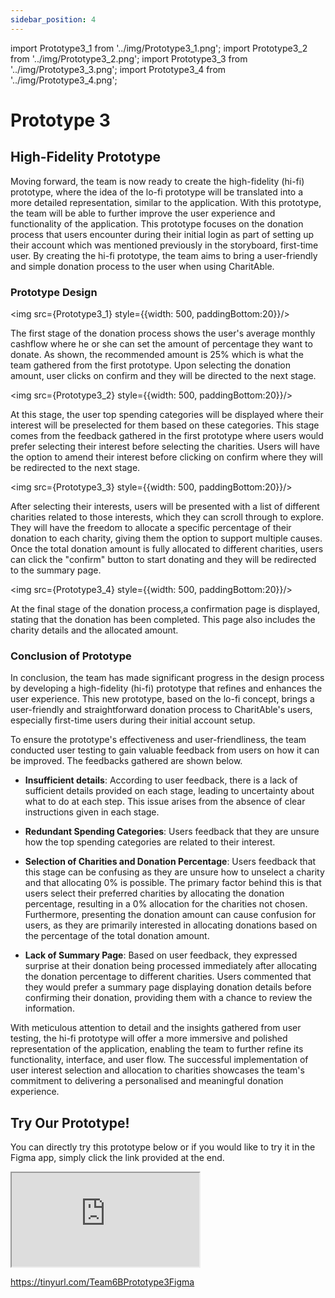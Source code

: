 ```yaml
---
sidebar_position: 4
---
```


import Prototype3_1 from '../img/Prototype3_1.png';
import Prototype3_2 from '../img/Prototype3_2.png';
import Prototype3_3 from '../img/Prototype3_3.png';
import Prototype3_4 from '../img/Prototype3_4.png';


# Prototype 3
## High-Fidelity Prototype
Moving forward, the team is now ready to create the high-fidelity (hi-fi) prototype, where the idea of the lo-fi prototype will be translated into a more detailed representation, similar to the application. With this prototype, the team will be able to further improve the user experience and functionality of the application. This prototype focuses on the donation process that users encounter during their initial login as part of setting up their account which was mentioned previously in the storyboard, first-time user. By creating the hi-fi prototype, the team aims to bring a user-friendly and simple donation process to the user when using CharitAble.
### Prototype Design

<img src={Prototype3_1} style={{width: 500, paddingBottom:20}}/>

The first stage of the donation process shows the user's average monthly cashflow where he or she can set the amount of percentage they want to donate. As shown, the recommended amount is 25% which is what the team gathered from the first prototype. Upon selecting the donation amount, user clicks on confirm and they will be directed to the next stage. 

<img src={Prototype3_2} style={{width: 500, paddingBottom:20}}/>

At this stage, the user top spending categories will be displayed where their interest will be preselected for them based on these categories. This stage comes from the feedback gathered in the first prototype where users would prefer selecting their interest before selecting the charities. Users will have the option to amend their interest before clicking on confirm where they will be redirected to the next stage.   

<img src={Prototype3_3} style={{width: 500, paddingBottom:20}}/>

After selecting their interests, users will be presented with a list of different charities related to those interests, which they can scroll through to explore. They will have the freedom to allocate a specific percentage of their donation to each charity, giving them the option to support multiple causes. Once the total donation amount is fully allocated to different charities, users can click the "confirm" button to start donating and they will be redirected to the summary page.

<img src={Prototype3_4} style={{width: 500, paddingBottom:20}}/>

At the final stage of the donation process,a confirmation page is displayed, stating that the donation has been completed. This page also includes the charity details and the allocated amount.


### Conclusion of Prototype

In conclusion, the team has made significant progress in the design process by developing a high-fidelity (hi-fi) prototype that refines and enhances the user experience. This new prototype, based on the lo-fi concept, brings a user-friendly and straightforward donation process to CharitAble's users, especially first-time users during their initial account setup.

To ensure the prototype's effectiveness and user-friendliness, the team conducted user testing to gain valuable feedback from users on how it can be improved. The feedbacks gathered are shown below.

- **Insufficient details**: According to user feedback, there is a lack of sufficient details provided on each stage, leading to uncertainty about what to do at each step. This issue arises from the absence of clear instructions given in each stage.

- **Redundant Spending Categories**: Users feedback that they are unsure how the top spending categories are related to their interest.

- **Selection of Charities and Donation Percentage**: Users feedback that this stage can be confusing as they are unsure how to unselect a charity and that allocating 0% is possible. The primary factor behind this is that users select their preferred charities by allocating the donation percentage, resulting in a 0% allocation for the charities not chosen. Furthermore, presenting the donation amount can cause confusion for users, as they are primarily interested in allocating donations based on the percentage of the total donation amount.

- **Lack of Summary Page**: Based on user feedback, they expressed surprise at their donation being processed immediately after allocating the donation percentage to different charities. Users commented that they would prefer a summary page displaying donation details before confirming their donation, providing them with a chance to review the information.


With meticulous attention to detail and the insights gathered from user testing, the hi-fi prototype will offer a more immersive and polished representation of the application, enabling the team to further refine its functionality, interface, and user flow. The successful implementation of user interest selection and allocation to charities showcases the team's commitment to delivering a personalised and meaningful donation experience.

## Try Our Prototype!
You can directly try this prototype below or if you would like to try it in the Figma app, simply click the link provided at the end.


<div style={{ width: '100%', height: '0', paddingBottom: '56.25%', position: 'relative' }}>
  <iframe
    src="https://www.figma.com/embed?embed_host=share&url=https%3A%2F%2Fwww.figma.com%2Fproto%2FE77zN6Nmwc14UuebMuBXQ2%2FAuto-Donate-Web%3Ftype%3Ddesign%26node-id%3D113-20%26t%3DtOlQSx9wFMXwW35V-1%26scaling%3Dscale-down%26page-id%3D111%253A19%26starting-point-node-id%3D113%253A20%26mode%3Ddesign"
    allowFullScreen
    style={{ position: 'absolute', top: '0', left: '0', width: '100%', height: '100%' }}
  ></iframe>
</div>



https://tinyurl.com/Team6BPrototype3Figma
